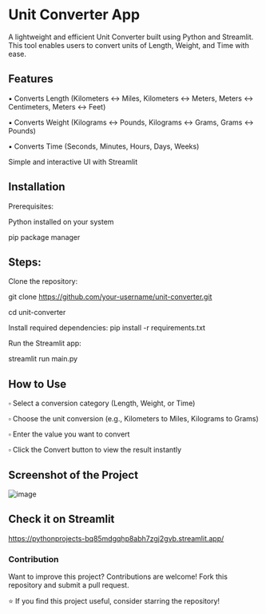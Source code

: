 # Unit Converter App

A lightweight and efficient Unit Converter built using Python and Streamlit. This tool enables users to convert units of Length, Weight, and Time with ease.

## Features
▪ Converts Length (Kilometers ↔ Miles, Kilometers ↔ Meters, Meters ↔ Centimeters, Meters ↔ Feet)

▪ Converts Weight (Kilograms ↔ Pounds, Kilograms ↔ Grams, Grams ↔ Pounds)

▪ Converts Time (Seconds, Minutes, Hours, Days, Weeks)

Simple and interactive UI with Streamlit

## Installation

Prerequisites:

Python installed on your system

pip package manager

## Steps:
Clone the repository:

git clone https://github.com/your-username/unit-converter.git

cd unit-converter

Install required dependencies:
pip install -r requirements.txt

Run the Streamlit app:

streamlit run main.py

## How to Use

▫ Select a conversion category (Length, Weight, or Time)

▫ Choose the unit conversion (e.g., Kilometers to Miles, Kilograms to Grams)

▫ Enter the value you want to convert

▫ Click the Convert button to view the result instantly

## Screenshot of the Project
![image](https://github.com/user-attachments/assets/ad3da371-9c7c-4763-bf3a-6e0a8c86f9d8)

## Check it on Streamlit
https://pythonprojects-bq85mdgqhp8abh7zgj2gvb.streamlit.app/

### Contribution

Want to improve this project? Contributions are welcome! Fork this repository and submit a pull request.

⭐ If you find this project useful, consider starring the repository!

